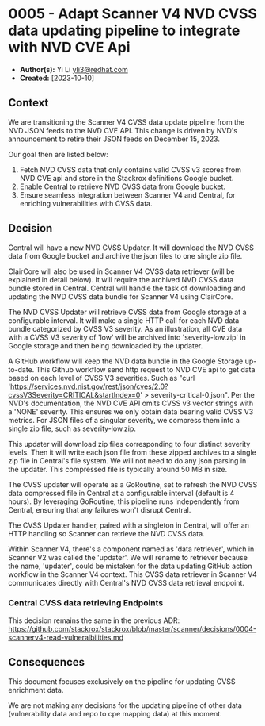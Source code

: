 # 0005 - Adapt Scanner V4 NVD CVSS data updating pipeline to integrate with NVD CVE Api

- **Author(s):** Yi Li <yli3@redhat.com>
- **Created:** [2023-10-10]

## Context
We are transitioning the Scanner V4 CVSS data update pipeline from the NVD JSON feeds to the NVD CVE API. This change is driven by NVD's announcement to retire their JSON feeds on December 15, 2023.

Our goal then are listed below:

1. Fetch NVD CVSS data that only contains valid CVSS v3 scores from NVD CVE api and store in the Stackrox definitions Google bucket.
2. Enable Central to retrieve NVD CVSS data from Google bucket.
3. Ensure seamless integration between Scanner V4 and Central, for enriching vulnerabilities with CVSS data.

## Decision

Central will have a new NVD CVSS Updater. It will download the NVD CVSS data from Google bucket and archive the json files to one single zip file.

ClairCore will also be used in Scanner V4 CVSS data retriever (will be explained in detail below). It will require the archived NVD CVSS data bundle stored in Central. Central will handle the task of downloading and updating the NVD CVSS data bundle for Scanner V4 using ClairCore.

The NVD CVSS Updater will retrieve CVSS data from Google storage at a configurable interval. It will make a single HTTP call for each NVD data bundle categorized by CVSS V3 severity. As an illustration, all CVE data with a CVSS V3 severity of 'low' will be archived into 'severity-low.zip' in Google storage and then being downloaded by the updater.

A GitHub workflow will keep the NVD data bundle in the Google Storage up-to-date. This Github workflow send http request to NVD CVE api to get data based on each level of CVSS V3 severities. Such as "curl 'https://services.nvd.nist.gov/rest/json/cves/2.0?cvssV3Severity=CRITICAL&startIndex=0' > severity-critical-0.json".  Per the NVD's documentation, the NVD CVE API omits CVSS v3 vector strings with a 'NONE' severity. This ensures we only obtain data bearing valid CVSS V3 metrics. For JSON files of a singular severity, we compress them into a single zip file, such as severity-low.zip.

This updater will download zip files corresponding to four distinct severity levels. Then it will write each json file from these zipped archives to a single zip file in Central's file system. We will not need to do any json parsing in the updater. This compressed file is typically around 50 MB in size.

The CVSS updater will operate as a GoRoutine, set to refresh the NVD CVSS data compressed file in Central at a configurable interval (default is 4 hours). By leveraging GoRoutine, this pipeline runs independently from Central, ensuring that any failures won't disrupt Central.

The CVSS Updater handler, paired with a singleton in Central, will offer an HTTP handling so Scanner can retrieve the NVD CVSS data.

Within Scanner V4, there's a component named as 'data retriever', which in Scanner V2 was called the 'updater'. We will rename to retriever because the name, 'updater', could be mistaken for the data updating GitHub action workflow in the Scanner V4 context. This CVSS data retriever in Scanner V4 communicates directly with Central's NVD CVSS data retrieval endpoint.

### Central CVSS data retrieving Endpoints

This decision remains the same in the previous ADR: https://github.com/stackrox/stackrox/blob/master/scanner/decisions/0004-scannerv4-read-vulneralbilities.md

## Consequences

This document focuses exclusively on the pipeline for updating CVSS enrichment data. 

We are not making any decisions for the updating pipeline of other data (vulnerability data and repo to cpe mapping data) at this moment.

